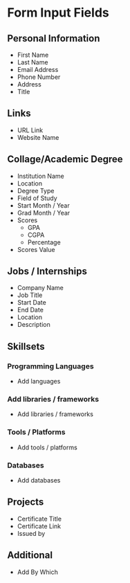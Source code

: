 # Form Input Fields

## Personal Information

- First Name
- Last Name
- Email Address
- Phone Number
- Address
- Title

## Links
- URL Link
- Website Name

## Collage/Academic Degree
- Institution Name
- Location
- Degree Type
- Field of Study
- Start Month / Year
- Grad Month / Year
- Scores
    - GPA
    - CGPA
    - Percentage
- Scores Value

## Jobs / Internships
- Company Name
- Job Title
- Start Date
- End Date
- Location
- Description
## Skillsets
### Programming Languages
- Add languages
### Add libraries / frameworks
- Add libraries / frameworks
### Tools / Platforms
- Add tools / platforms
### Databases
- Add databases
## Projects
- Certificate Title
- Certificate Link
- Issued by

## Additional 
- Add By Which 